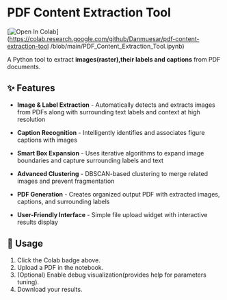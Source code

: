 # PDF Content Extraction Tool

[![Open In Colab](https://colab.research.google.com/assets/colab-badge.svg)](https://colab.research.google.com/github/Danmuesar/pdf-content-extraction-tool
/blob/main/PDF_Content_Extraction_Tool.ipynb)

A Python tool to extract **images(raster),their labels  and captions** from PDF documents.

## ✨ Features
- **Image & Label Extraction** - Automatically detects and extracts images from PDFs along with surrounding text labels and context at high resolution

- **Caption Recognition** - Intelligently identifies and associates figure captions with images

- **Smart Box Expansion** - Uses iterative algorithms to expand image boundaries and capture surrounding labels and text

- **Advanced Clustering** - DBSCAN-based clustering to merge related images and prevent fragmentation

- **PDF Generation** - Creates organized output PDF with extracted images, captions, and surrounding labels

- **User-Friendly Interface** - Simple file upload widget with interactive results display

## 🚀 Usage
1. Click the Colab badge above.
2. Upload a PDF in the notebook.
3. (Optional) Enable debug visualization(provides help  for parameters tuning).
4. Download your results.

